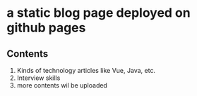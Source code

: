 # a static blog page deployed on github pages 

## Contents

1. Kinds of technology articles like Vue, Java, etc.
2. Interview skills
3. more contents wil be uploaded 